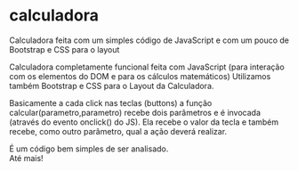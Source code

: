 # calculadora
Calculadora feita com um simples código de JavaScript e com um pouco de Bootstrap e CSS para o layout

Calculadora completamente funcional feita com JavaScript (para interação com os elementos do DOM e para os cálculos matemáticos)
Utilizamos também Bootstrap e CSS para o Layout da Calculadora. 

Basicamente a cada click nas teclas (buttons) a função calcular(parametro,parametro) recebe dois parâmetros e é invocada (através do evento onclick() do JS). Ela recebe o valor da tecla e também recebe, como outro parâmetro, qual a ação deverá realizar. 

É um código bem simples de ser analisado.  
Até mais!
